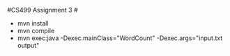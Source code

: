 #CS499 Assignment 3 #
- mvn install
- mvn compile
- mvn exec:java -Dexec.mainClass="WordCount" -Dexec.args="input.txt output"
